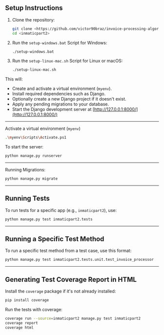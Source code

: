 ## Setup Instructions

1. Clone the repository:
   ```bash
   git clone <https://github.com/victor90braz/invoice-processing-algorithms.git>
   cd <inmaticpart2>
   ```

2. Run the `setup-windows.bat` Script for Windows:
   ```bash
   ./setup-windows.bat
   ```

3. Run the `setup-linux-mac.sh` Script for Linux or macOS:
   ```bash
   ./setup-linux-mac.sh
   ```

This will:
- Create and activate a virtual environment (`myenv`).
- Install required dependencies such as Django.
- Optionally create a new Django project if it doesn't exist.
- Apply any pending migrations to your database.
- Start the Django development server at [http://127.0.0.1:8000/](http://127.0.0.1:8000/)

---

Activate a virtual environment (`myenv`)

```bash
.\myenv\Scripts\Activate.ps1
```

To start the server:

```bash
python manage.py runserver
```

---

Running Migrations:

```bash
python manage.py migrate
```

---

## Running Tests

To run tests for a specific app (e.g., `inmaticpart2`), use:

```bash
python manage.py test inmaticpart2.tests
```

---

## Running a Specific Test Method

To run a specific test method from a test case, use this format:

```bash
python manage.py test inmaticpart2.tests.unit.test_invoice_processor
```

---

## Generating Test Coverage Report in HTML

Install the `coverage` package if it's not already installed:

   ```bash
   pip install coverage
   ```

Run the tests with coverage:

   ```bash
   coverage run --source=inmaticpart2 manage.py test inmaticpart2
   coverage report
   coverage html
   ```